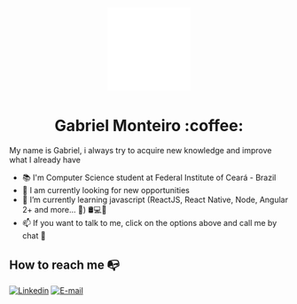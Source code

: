 <h1 align="center">
<!-- <img src="https://github.com/arielff3/arielff3/blob/master/.github/dev2.gif?raw=true" alt="dev2" width="150px" /> -->
<img src="https://github.com/arielff3/arielff3/blob/master/.github/react.gif?raw=true" alt="react" width="150px" /> 
<!-- <img src="https://github.com/arielff3/arielff3/blob/master/.github/dev.gif?raw=true" alt="dev" width="150px" /> -->

</h1>

<h1 align="center"> Gabriel Monteiro :coffee: </h1>

My name is Gabriel, i always try to acquire new knowledge and improve what I already have

- 📚 I'm Computer Science student at Federal Institute of Ceará - Brazil
- 🔭 I am currently looking for new opportunities
- 🌱 I’m currently learning javascript (ReactJS, React Native, Node, Angular 2+ and more... :rocket:) 🛢💻📱
- 📫 If you want to talk to me, click on the options above and call me by chat 💬


## How to reach me :mailbox_with_no_mail:

[![Linkedin](https://img.shields.io/badge/-Linkedin-blue?style=flat-square&logo=Linkedin&logoColor=white&link=https://https://www.linkedin.com/in/gabriel-monteiro-978aa8189/)](https://www.linkedin.com/in/gabriel-monteiro-978aa8189/) 
[![E-mail](https://img.shields.io/badge/-Email-c14438?style=flat-square&logo=Gmail&logoColor=white&link=mailto:gabrielmont713@gmail.com)](mailto:gabrielmont713@gmail.com) 
